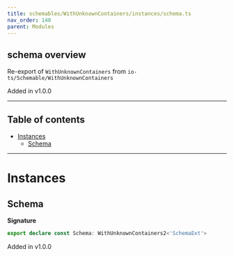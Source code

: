 ```yaml
---
title: schemables/WithUnknownContainers/instances/schema.ts
nav_order: 140
parent: Modules
---
```


## schema overview

Re-export of `WithUnknownContainers` from `io-ts/Schemable/WithUnknownContainers`

Added in v1.0.0

---

<h2 class="text-delta">Table of contents</h2>

- [Instances](#instances)
  - [Schema](#schema)

---

# Instances

## Schema

**Signature**

```ts
export declare const Schema: WithUnknownContainers2<'SchemaExt'>
```

Added in v1.0.0
